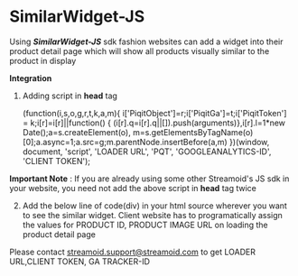 **SimilarWidget-JS**
===============

Using ***SimilarWidget-JS*** sdk fashion websites can add a widget into their product detail page which will show all products visually similar to the product in display
 
  **Integration**
  
 1) Adding script in **head** tag


    (function(i,s,o,g,r,t,k,a,m){
     i['PiqitObject']=r;i['PiqitGa']=t;i['PiqitToken'] = k;i[r]=i[r]||function() {
     (i[r].q=i[r].q||[]).push(arguments)},i[r].l=1*new Date();a=s.createElement(o),
     m=s.getElementsByTagName(o)[0];a.async=1;a.src=g;m.parentNode.insertBefore(a,m)
     })(window, document, 'script', 'LOADER URL', 'PQT', 'GOOGLEANALYTICS-ID', 'CLIENT TOKEN');

  **Important Note** : If you are already using some other Streamoid's JS sdk in your website, you need not add the above script in **head** tag twice

 2) Add the below line of code(div) in your html source wherever you want to see the similar widget. Client website has to  programatically assign the values for PRODUCT ID, PRODUCT IMAGE URL on loading the product detail page

    <div class="streamoid_sdk" data-service="similar" data-token="CLIENT TOKEN" data-function="initialize" data-product="PRODUCT ID" data-fallback="PRODUCT IMAGE URL"></div>

    
Please contact streamoid.support@streamoid.com to get LOADER URL,CLIENT TOKEN, GA TRACKER-ID
